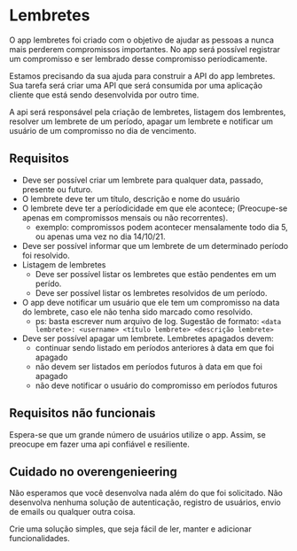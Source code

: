 # Lembretes

O app lembretes foi criado com o objetivo de ajudar as pessoas a nunca mais perderem compromissos importantes. No app será possível registrar um compromisso e ser lembrado desse compromisso períodicamente.

Estamos precisando da sua ajuda para construir a API do app lembretes. Sua tarefa será criar uma API que será consumida por uma aplicação cliente que está sendo desenvolvida por outro time.

A api será responsável pela criação de lembretes, listagem dos lembrentes, resolver um lembrete de um período, apagar um lembrete e notificar um usuário de um compromisso no dia de vencimento.

## Requisitos
- Deve ser possível criar um lembrete para qualquer data, passado, presente ou futuro.
- O lembrete deve ter um título, descrição e nome do usuário <username>
- O lembrete deve ter a períodicidade em que ele acontece; (Preocupe-se apenas em compromissos mensais ou não recorrentes).
  - exemplo: compromissos podem acontecer mensalamente todo dia 5, ou apenas uma vez no dia 14/10/21.
- Deve ser possível informar que um lembrete de um determinado período foi resolvido.
- Listagem de lembretes
  - Deve ser possível listar os lembretes que estão pendentes em um perído.
  - Deve ser possível listar os lembretes resolvidos de um período.
- O app deve notificar um usuário que ele tem um compromisso na data do lembrete, caso ele não tenha sido marcado como resolvido.
  - ps: basta escrever num arquivo de log. Sugestão de formato: `<data lembrete>: <username> <título lembrete> <descrição lembrete>`
- Deve ser possível apagar um lembrete. Lembretes apagados devem:
  - continuar sendo listado em períodos anteriores à data em que foi apagado
  - não devem ser listados em períodos futuros à data em que foi apagado
  - não deve notificar o usuário do compromisso em períodos futuros
  
## Requisitos não funcionais
Espera-se que um grande número de usuários utilize o app. Assim, se preocupe em fazer uma api confiável e resiliente.

## Cuidado no overengenieering
Não esperamos que você desenvolva nada além do que foi solicitado. Não desenvolva nenhuma solução de autenticação, registro de usuários, envio de emails ou qualquer outra coisa.

Crie uma solução simples, que seja fácil de ler, manter e adicionar funcionalidades.
